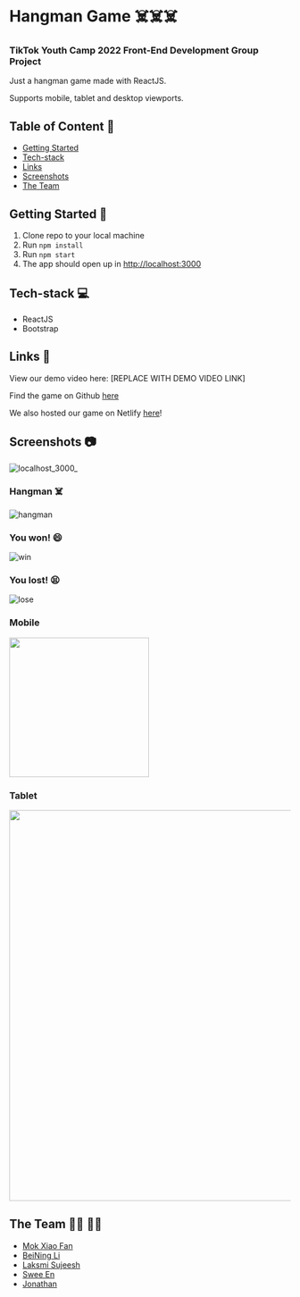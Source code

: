 # Hangman Game ☠️☠️☠️

### TikTok Youth Camp 2022 Front-End Development Group Project

Just a hangman game made with ReactJS.

Supports mobile, tablet and desktop viewports.

## Table of Content :scroll:

-   [Getting Started](#getting-started-book)
-   [Tech-stack](#tech-stack-computer)
-   [Links](#links-link)
-   [Screenshots](#screenshots-camera)
-   [The Team](#the-team-man_technologist-woman_technologist)

## Getting Started :book:

1. Clone repo to your local machine
2. Run `npm install`
3. Run `npm start`
4. The app should open up in [http://localhost:3000](http://localhost:3000)

## Tech-stack :computer:

-   ReactJS
-   Bootstrap

## Links :link:

View our demo video here: [REPLACE WITH DEMO VIDEO LINK]

Find the game on Github [here](https://github.com/chowzzzz/hangman-game)

We also hosted our game on Netlify [here](https://hangman-game-tiktokcamp2022.netlify.app)!

## Screenshots :camera:

![localhost_3000_](https://user-images.githubusercontent.com/38778609/170871404-8cf85bcd-39ab-43e5-bf92-28f08a9c502f.png)

### Hangman ☠️

![hangman]()

### You won! 😄

![win]()

### You lost! 😫

![lose]()

### Mobile

<img src="https://user-images.githubusercontent.com/38778609/170871365-3501764f-cd09-44b3-91d5-e587a552def8.png" width="250">

### Tablet

<img src="https://user-images.githubusercontent.com/38778609/170871347-5b21b8a2-e7c4-44e1-b2f3-3adac2653686.png" width="700">

## The Team :man_technologist: :woman_technologist:

-   [Mok Xiao Fan](https://github.com/chowzzzz)
-   [BeiNing Li](https://github.com/dearvae)
-   [Laksmi Sujeesh](https://github.com/lakshmi-sujeesh)
-   [Swee En](https://github.com/lse02)
-   [Jonathan](https://github.com/wutdequack)
